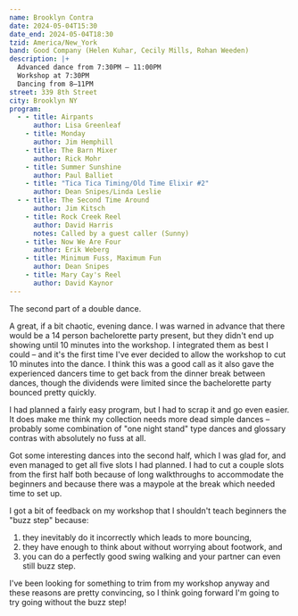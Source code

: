```yaml
---
name: Brooklyn Contra
date: 2024-05-04T15:30
date_end: 2024-05-04T18:30
tzid: America/New_York
band: Good Company (Helen Kuhar, Cecily Mills, Rohan Weeden)
description: |+
  Advanced dance from 7:30PM – 11:00PM  
  Workshop at 7:30PM  
  Dancing from 8–11PM
street: 339 8th Street
city: Brooklyn NY
program:
  - - title: Airpants
      author: Lisa Greenleaf
    - title: Monday
      author: Jim Hemphill
    - title: The Barn Mixer
      author: Rick Mohr
    - title: Summer Sunshine
      author: Paul Balliet
    - title: "Tica Tica Timing/Old Time Elixir #2"
      author: Dean Snipes/Linda Leslie
  - - title: The Second Time Around
      author: Jim Kitsch
    - title: Rock Creek Reel
      author: David Harris
      notes: Called by a guest caller (Sunny)
    - title: Now We Are Four
      author: Erik Weberg
    - title: Minimum Fuss, Maximum Fun
      author: Dean Snipes
    - title: Mary Cay's Reel
      author: David Kaynor
---
```


The second part of a double dance.

A great, if a bit chaotic, evening dance. I was warned in advance that there would be a 14 person bachelorette party present, but they didn't end up showing until 10 minutes into the workshop. I integrated them as best I could – and it's the first time I've ever decided to allow the workshop to cut 10 minutes into the dance. I think this was a good call as it also gave the experienced dancers time to get back from the dinner break between dances, though the dividends were limited since the bachelorette party bounced pretty quickly.

I had planned a fairly easy program, but I had to scrap it and go even easier. It does make me think my collection needs more dead simple dances – probably some combination of "one night stand" type dances and glossary contras with absolutely no fuss at all.

Got some interesting dances into the second half, which I was glad for, and even managed to get all five slots I had planned. I had to cut a couple slots from the first half both because of long walkthroughs to accommodate the beginners and because there was a maypole at the break which needed time to set up.

I got a bit of feedback on my workshop that I shouldn't teach beginners the "buzz step" because:

1. they inevitably do it incorrectly which leads to more bouncing,
2. they have enough to think about without worrying about footwork, and
3. you can do a perfectly good swing walking and your partner can even still buzz step.

I've been looking for something to trim from my workshop anyway and these reasons are pretty convincing, so I think going forward I'm going to try going without the buzz step!
